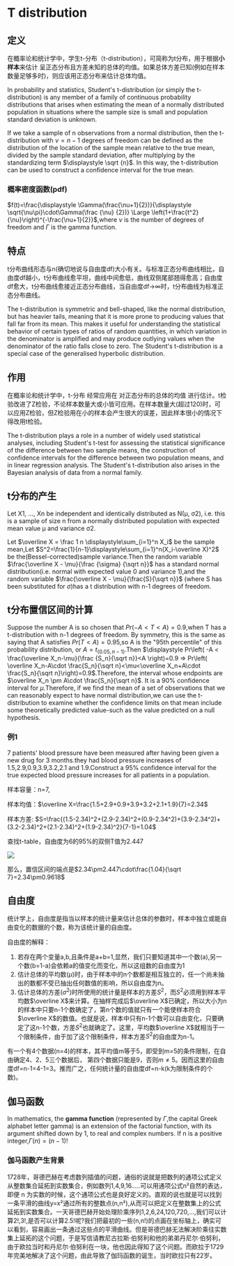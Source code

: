 # T distribution

## 定义

在概率论和统计学中，学生t-分布（t-distribution），可简称为t分布，用于根据**小样本**来估计 呈正态分布且方差未知的总体的均值。如果总体方差已知(例如在样本数量足够多时)，则应该用正态分布来估计总体均值。

In probability and statistics, Student's t-distribution (or simply the t-distribution) is any member of a family of continuous probability distributions that arises when estimating the mean of a normally distributed population in situations where the sample size is small and population standard deviation is unknown.

If we take a sample of n observations from a normal distribution, then the t-distribution with $\displaystyle \nu =n-1$  degrees of freedom can be defined as the distribution of the location of the sample mean relative to the true mean, divided by the sample standard deviation, after multiplying by the standardizing term $\displaystyle \sqrt {n}$. In this way, the t-distribution can be used to construct a confidence interval for the true mean.

### 概率密度函数(pdf)

$f(t)=\frac{\displaystyle \Gamma(\frac{\nu+1}{2})}{\displaystyle \sqrt{\nu\pi}\cdot\Gamma(\frac {\nu} {2})} \Large \left(1+\frac{t^2}{\nu}\right)^{-\frac{\nu+1}{2}}$,where $\displaystyle \nu$  is the number of degrees of freedom and $\displaystyle \Gamma$ is the gamma function.



## 特点

t分布曲线形态与n(确切地说与自由度df)大小有关。与标准正态分布曲线相比，自由度df越小，t分布曲线愈平坦，曲线中间愈低，曲线双侧尾部翘得愈高；自由度df愈大，t分布曲线愈接近正态分布曲线，当自由度df->∞时，t分布曲线为标准正态分布曲线。

The t-distribution is symmetric and bell-shaped, like the normal distribution, but has heavier tails, meaning that it is more prone to producing values that fall far from its mean. This makes it useful for understanding the statistical behavior of certain types of ratios of random quantities, in which variation in the denominator is amplified and may produce outlying values when the denominator of the ratio falls close to zero. The Student's t-distribution is a special case of the generalised hyperbolic distribution.

## 作用

在概率论和统计学中，t-分布 经常应用在 对正态分布的总体的均值 进行估计。t检验改进了Z检验，不论样本数量大或小皆可应用。在样本数量大(超过120)时，可以应用Z检验，但Z检验用在小的样本会产生很大的误差，因此样本很小的情况下得改用t检验。

The t-distribution plays a role in a number of widely used statistical analyses, including Student's t-test for assessing the statistical significance of the difference between two sample means, the construction of confidence intervals for the difference between two population means, and in linear regression analysis. The Student's t-distribution also arises in the Bayesian analysis of data from a normal family.

## t分布的产生

Let X1, ..., Xn be independent and identically distributed as N(μ, σ2), i.e. this is a sample of size n from a normally distributed population with expected mean value μ and variance σ2.

Let $\overline X = \frac 1 n \displaystyle\sum_{i=1}^n X_i$ be the sample mean,Let $S^2=\frac{1}{n-1}\displaystyle\sum_{i=1}^n(X_i-\overline X)^2$ be the(Bessel-corrected)sample variance.Then the random variable $\frac{\overline X - \mu}{\frac {\sigma} {\sqrt n}}$ has a standard normal distribution(i.e. normal with expected value 0 and variance 1),and the random variable $\frac{\overline X - \mu}{\frac{S}{\sqrt n}}$ (where S has been substituted for $\sigma$)has a t distribution with n-1 degrees of freedom.



## t分布置信区间的计算

Suppose the number A is so chosen that $Pr(-A<T<A)=0.9$,when T has 	a t-distribution with n-1 degrees of freedom. By symmetry, this is the same as saying that A satisfies $Pr(T<A)=0.95$,so A is the "95th percentile" of this probability distribution, or $A=t_{(0.05,n-1)}$.Then $\displaystyle Pr\left( -A < \frac{\overline X_n-\mu}{\frac {S_n}{\sqrt n}}<A \right)=0.9 => Pr\left( \overline X_n-A\cdot \frac{S_n}{\sqrt n}<\mu<\overline X_n+A\cdot \frac{S_n}{\sqrt n}\right)=0.9$.Therefore, the interval whose endpoints are $\overline X_n \pm A\cdot \frac{S_n}{\sqrt n}$. It is a 90% confidence interval for $\mu$.Therefore, if we find the mean of a set of observations that we can reasonably expect to have normal distribution,we can use the t-distribution to examine whether the confidence limits on that mean include some theoretically predicted value-such as the value predicted on a null hypothesis.

### 例1

7 patients' blood pressure have been measured after having been given a new drug for 3 months.they had blood pressure increases of 1.5,2.9,0.9,3.9,3.2,2.1 and 1.9.Construct a 95% confidence interval for the true expected blood pressure increases for all patients in a population.

样本容量：n=7,

样本均值：$\overline X=\frac{1.5+2.9+0.9+3.9+3.2+2.1+1.9}{7}=2.34$

样本方差: $S=\frac{(1.5-2.34)^2+(2.9-2.34)^2+(0.9-2.34^2)+(3.9-2.34^2)+(3.2-2.34)^2+(2.1-2.34)^2+(1.9-2.34)^2}{7-1}=1.04$

查找t-table，自由度为6的95%的双侧T值为2.447

![](https://images2018.cnblogs.com/blog/593387/201808/593387-20180817155003671-1950752029.png)


那么，置信区间的端点是$2.34\pm2.447\cdot\frac{1.04}{\sqrt 7}=2.34\pm0.9618$

## 自由度

统计学上，自由度是指当以样本的统计量来估计总体的参数时，样本中独立或能自由变化的数据的个数，称为该统计量的自由度。

自由度的解释：

1. 若存在两个变量a,b,且条件是a+b=1,显然，我们只要知道其中一个数(a),另一个数(b=1-a)会依赖a的值变化而变化，所以这组数的自由度为1
2. 估计总体的平均数($\mu$)时，由于样本中的n个数都是相互独立的，任一个尚未抽出的数都不受已抽出任何数值的影响，所以自由度为n。
3. 估计总体的方差($\sigma^2$)时所使用的统计量是样本的方差$S^2$，而$S^2$必须用到样本平均数$\overline X$来计算。在抽样完成后$\overline X$已确定，所以大小为n的样本中只要n-1个数确定了，第n个数的值就只有一个能使样本符合$\overline X$的数值。也就是说，样本中只有n-1个数可以自由变化，只要确定了这n-1个数，方差$S^2$也就确定了。这里，平均数$\overline X$就相当于一个限制条件，由于加了这个限制条件，样本方差$S^2$的自由度为n-1。

有一个有4个数据(n=4)的样本，其平均值m等于5，即受到m=5的条件限制，在自由确定4、2、5三个数据后， 第四个数据只能是9，否则$m\neq5$。因而这里的自由度df=n-1=4-1=3。推而广之，任何统计量的自由度df=n-k(k为限制条件的个数)。

## 伽马函数

In mathematics, the **gamma function** (represented by $\Gamma$,the capital Greek alphabet letter gamma) is an extension of the factorial function, with its argument shifted down by 1, to real and complex numbers. If n is a positive integer,$\Gamma(n)=(n-1)!$

### 伽马函数产生背景

1728年，哥德巴赫在考虑数列插值的问题，通俗的说就是把数列的通项公式定义从整数集合延拓到实数集合，例如数列1,4,9,16.....可以用通项公式n²自然的表达，即便 n 为实数的时候，这个通项公式也是良好定义的。直观的说也就是可以找到一条平滑的曲线y=x²通过所有的整数点(n,n²),从而可以把定义在整数集上的公式延拓到实数集合。一天哥德巴赫开始处理阶乘序列1,2,6,24,120,720,...,我们可以计算2!,3!,是否可以计算2.5!呢?我们把最初的一些(n,n!)的点画在坐标轴上，确实可以看到，容易画出一条通过这些点的平滑曲线。但是哥德巴赫无法解决阶乘往实数集上延拓的这个问题，于是写信请教尼古拉斯·伯努利和他的弟弟丹尼尔·伯努利，由于欧拉当时和丹尼尔·伯努利在一块，他也因此得知了这个问题。而欧拉于1729 年完美地解决了这个问题，由此导致了伽玛函数的诞生，当时欧拉只有22岁。